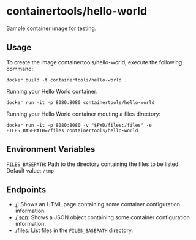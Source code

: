 # containertools/hello-world
Sample container image for testing.

## Usage
To create the image containertools/hello-world, execute the following command:
```shell
docker build -t containertools/hello-world .
```

Running your Hello World container:
```shell
docker run -it -p 8080:8080 containertools/hello-world
```

Running your Hello World container mouting a files directory:
```shell
docker run -it -p 8080:8080 -v "$PWD/files:/files" -e FILES_BASEPATH=/files containertools/hello-world
```

## Environment Variables
`FILES_BASEPATH`: Path to the directory containing the files to be listed. Default value: `/tmp`

## Endpoints
- [/](http://localhost:8080/): Shows an HTML page containing some container configuration information.
- [/json](http://localhost:8080/json): Shows a JSON object containing some container configuration information.
- [/files](http://localhost:8080/files): List files in the `FILES_BASEPATH` directory.